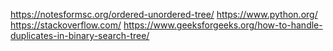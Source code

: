 https://notesformsc.org/ordered-unordered-tree/
https://www.python.org/
https://stackoverflow.com/
https://www.geeksforgeeks.org/how-to-handle-duplicates-in-binary-search-tree/